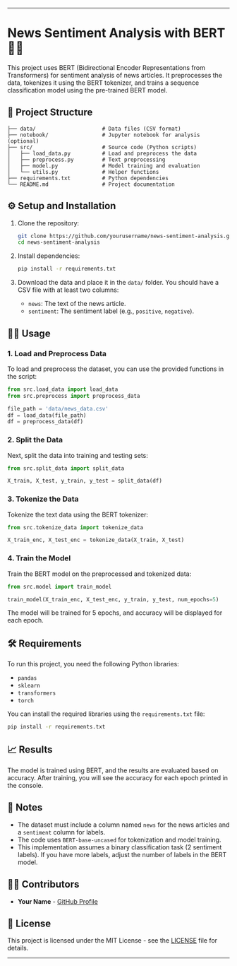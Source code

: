 
---

# News Sentiment Analysis with BERT 📰🤖

This project uses BERT (Bidirectional Encoder Representations from Transformers) for sentiment analysis of news articles. It preprocesses the data, tokenizes it using the BERT tokenizer, and trains a sequence classification model using the pre-trained BERT model.

## 📂 Project Structure

```
├── data/                     # Data files (CSV format)
├── notebook/                 # Jupyter notebook for analysis (optional)
├── src/                      # Source code (Python scripts)
│   ├── load_data.py          # Load and preprocess the data
│   ├── preprocess.py         # Text preprocessing
│   ├── model.py              # Model training and evaluation
│   └── utils.py              # Helper functions
├── requirements.txt          # Python dependencies
└── README.md                 # Project documentation
```

## ⚙️ Setup and Installation

1. Clone the repository:
   ```bash
   git clone https://github.com/yourusername/news-sentiment-analysis.git
   cd news-sentiment-analysis
   ```

2. Install dependencies:
   ```bash
   pip install -r requirements.txt
   ```

3. Download the data and place it in the `data/` folder. You should have a CSV file with at least two columns:
   - `news`: The text of the news article.
   - `sentiment`: The sentiment label (e.g., `positive`, `negative`).

## 🧑‍💻 Usage

### 1. Load and Preprocess Data

To load and preprocess the dataset, you can use the provided functions in the script:

```python
from src.load_data import load_data
from src.preprocess import preprocess_data

file_path = 'data/news_data.csv'
df = load_data(file_path)
df = preprocess_data(df)
```

### 2. Split the Data

Next, split the data into training and testing sets:

```python
from src.split_data import split_data

X_train, X_test, y_train, y_test = split_data(df)
```

### 3. Tokenize the Data

Tokenize the text data using the BERT tokenizer:

```python
from src.tokenize_data import tokenize_data

X_train_enc, X_test_enc = tokenize_data(X_train, X_test)
```

### 4. Train the Model

Train the BERT model on the preprocessed and tokenized data:

```python
from src.model import train_model

train_model(X_train_enc, X_test_enc, y_train, y_test, num_epochs=5)
```

The model will be trained for 5 epochs, and accuracy will be displayed for each epoch.

## 🛠️ Requirements

To run this project, you need the following Python libraries:

- `pandas`
- `sklearn`
- `transformers`
- `torch`

You can install the required libraries using the `requirements.txt` file:

```bash
pip install -r requirements.txt
```

## 📈 Results

The model is trained using BERT, and the results are evaluated based on accuracy. After training, you will see the accuracy for each epoch printed in the console.

## 📝 Notes

- The dataset must include a column named `news` for the news articles and a `sentiment` column for labels.
- The code uses `BERT-base-uncased` for tokenization and model training.
- This implementation assumes a binary classification task (2 sentiment labels). If you have more labels, adjust the number of labels in the BERT model.

## 🧑‍💻 Contributors

- **Your Name** - [GitHub Profile](https://github.com/suhib-alhndawe)

## 📄 License

This project is licensed under the MIT License - see the [LICENSE](LICENSE) file for details.

---

